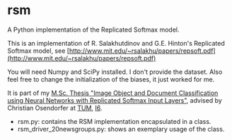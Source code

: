 rsm
===

A Python implementation of the Replicated Softmax model.

This is an implementation of R. Salakhutdinov and G.E. Hinton's Replicated Softmax model,
see [http://www.mit.edu/~rsalakhu/papers/repsoft.pdf](http://www.mit.edu/~rsalakhu/papers/repsoft.pdf)

You will need Numpy and SciPy installed. I don't provide the dataset.
Also feel free to change the initialization of the biases, it just worked for me.

It is part of my [M.Sc. Thesis "Image Object and Document Classification using Neural Networks with Replicated Softmax Input Layers"](http://www.fylance.de/msc/), advised by Christian Osendorfer at [TUM](http://www.tum.de), [I6](http://www6.in.tum.de/).

- rsm.py: contains the RSM implementation encapsulated in a class.
- rsm_driver_20newsgroups.py: shows an exemplary usage of the class.
